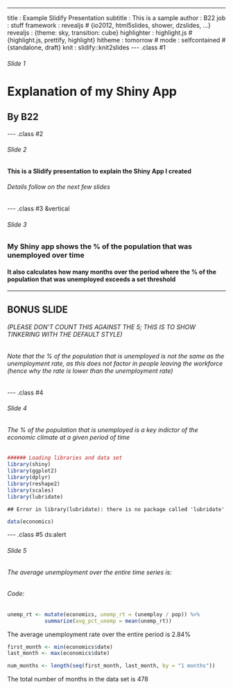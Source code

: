 ---
title       : Example Slidify Presentation
subtitle    : This is a sample
author      : B22
job         : stuff
framework   : revealjs        # {io2012, html5slides, shower, dzslides, ...}
revealjs    : {theme: sky, transition: cube}
highlighter : highlight.js  # {highlight.js, prettify, highlight}
hitheme     : tomorrow      # 
mode        : selfcontained # {standalone, draft}
knit        : slidify::knit2slides
--- .class #1

###### Slide 1
# Explanation of my Shiny App
## By B22

--- .class #2 
###### Slide 2
#### This is a Slidify presentation to explain the Shiny App I created
###### Details follow on the next few slides

--- .class #3 &vertical
###### Slide 3
### My Shiny app shows the % of the population that was unemployed over time
#### It also calculates how many months over the period where the % of the population that was unemployed exceeds a set threshold

***

## BONUS SLIDE
###### (PLEASE DON'T COUNT THIS AGAINST THE 5; THIS IS TO SHOW TINKERING WITH THE DEFAULT STYLE)
###### Note that the % of the population that is unemployed is not the same as the unemployment rate, as this does not factor in people leaving the workforce (hence why the rate is lower than the unemployment rate)


--- .class #4
###### Slide 4
###### The % of the population that is unemployed is a key indictor of the economic climate at a given period of time



```r
###### Loading libraries and data set
library(shiny)
library(ggplot2)
library(dplyr)
library(reshape2)
library(scales)
library(lubridate)
```

```
## Error in library(lubridate): there is no package called 'lubridate'
```

```r
data(economics)
```

--- .class #5 ds:alert

###### Slide 5
###### The average unemployment over the entire time series is:
###### Code:

```r
unemp_rt <- mutate(economics, unemp_rt = (unemploy / pop)) %>%
            summarize(avg_pct_unemp = mean(unemp_rt))
```

The average unemployment rate over the entire period is 2.84%


```r
first_month <- min(economics$date)
last_month <- max(economics$date)

num_months <- length(seq(first_month, last_month, by = "1 months"))
```

The total number of months in the data set is 478
